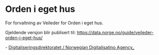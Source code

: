 # Orden i eget hus

For forvaltning av Veileder for Orden i eget hus.

Gjeldende versjon blir publisert til: https://data.norge.no/guide/veileder-orden-i-eget-hus/

\- [Digitaliseringsdirektoratet / Norwegian Digitalisatino Agency_](https://digdir.no)
